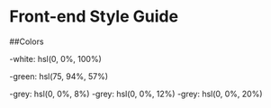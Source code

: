 # Front-end Style Guide
##Colors

-white: hsl(0, 0%, 100%)

-green: hsl(75, 94%, 57%)

-grey: hsl(0, 0%, 8%)
-grey: hsl(0, 0%, 12%)
-grey: hsl(0, 0%, 20%)

